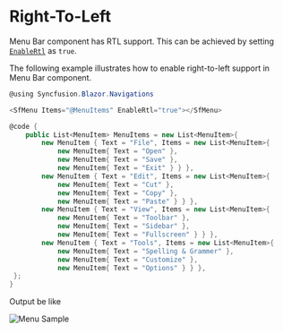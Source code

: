 # Right-To-Left

Menu Bar component has RTL support. This can be achieved by setting [`EnableRtl`](https://help.syncfusion.com/cr/blazor/Syncfusion.Blazor~Syncfusion.Blazor.Navigations.SfMenu~EnableRtl.html) as `true`.

The following example illustrates how to enable right-to-left support in Menu Bar component.

```csharp
@using Syncfusion.Blazor.Navigations

<SfMenu Items="@MenuItems" EnableRtl="true"></SfMenu>

@code {
    public List<MenuItem> MenuItems = new List<MenuItem>{
        new MenuItem { Text = "File", Items = new List<MenuItem>{
            new MenuItem{ Text = "Open" },
            new MenuItem{ Text = "Save" },
            new MenuItem{ Text = "Exit" } } },
        new MenuItem { Text = "Edit", Items = new List<MenuItem>{
            new MenuItem{ Text = "Cut" },
            new MenuItem{ Text = "Copy" },
            new MenuItem{ Text = "Paste" } } },
        new MenuItem { Text = "View", Items = new List<MenuItem>{
            new MenuItem{ Text = "Toolbar" },
            new MenuItem{ Text = "Sidebar" },
            new MenuItem{ Text = "Fullscreen" } } },
        new MenuItem { Text = "Tools", Items = new List<MenuItem>{
            new MenuItem{ Text = "Spelling & Grammer" },
            new MenuItem{ Text = "Customize" },
            new MenuItem{ Text = "Options" } } },
 };
}

```

Output be like

![Menu Sample](./../images/rtl.png)